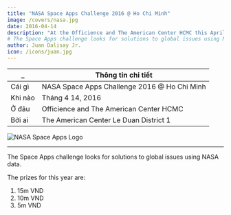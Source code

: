```yaml
---
title: "NASA Space Apps Challenge 2016 @ Ho Chi Minh"
image: /covers/nasa.jpg
date: 2016-04-14
description: "At the Officience and The American Center HCMC this April"
# The Space Apps challenge looks for solutions to global issues using NASA data"
author: Juan Dalisay Jr.
icon: /icons/juan.jpg
---
```



_ | Thông tin chi tiết
--- | ---
Cái gì | NASA Space Apps Challenge 2016 @ Ho Chi Minh
Khi nào | Tháng 4 14, 2016
Ở đâu | Officience and The American Center HCMC
Bởi ai | The American Center Le Duan District 1

![NASA Space Apps Logo](/covers/nasa.jpg)

---


The Space Apps challenge looks for solutions to global issues using NASA data. 

The prizes for this year are:

1. 15m VND
2. 10m VND
3. 5m VND





<!-- <div class="alert rounded shadow alert-primary">Update: December 12, 2021: NARA evolved to become SORA to focus on the social network feature, which then evolved into Pantry to focus on the Points feature"</div>
 -->